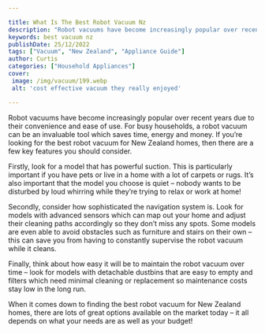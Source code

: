 ```yaml
---

title: What Is The Best Robot Vacuum Nz
description: "Robot vacuums have become increasingly popular over recent years due to their convenience and ease of use. For busy households, a ...get more detail"
keywords: best vacuum nz
publishDate: 25/12/2022
tags: ["Vacuum", "New Zealand", "Appliance Guide"]
author: Curtis
categories: ["Household Appliances"]
cover: 
 image: /img/vacuum/199.webp
 alt: 'cost effective vacuum they really enjoyed'

---
```


Robot vacuums have become increasingly popular over recent years due to their convenience and ease of use. For busy households, a robot vacuum can be an invaluable tool which saves time, energy and money. If you’re looking for the best robot vacuum for New Zealand homes, then there are a few key features you should consider. 

Firstly, look for a model that has powerful suction. This is particularly important if you have pets or live in a home with a lot of carpets or rugs. It’s also important that the model you choose is quiet – nobody wants to be disturbed by loud whirring while they’re trying to relax or work at home! 

Secondly, consider how sophisticated the navigation system is. Look for models with advanced sensors which can map out your home and adjust their cleaning paths accordingly so they don’t miss any spots. Some models are even able to avoid obstacles such as furniture and stairs on their own – this can save you from having to constantly supervise the robot vacuum while it cleans. 

Finally, think about how easy it will be to maintain the robot vacuum over time – look for models with detachable dustbins that are easy to empty and filters which need minimal cleaning or replacement so maintenance costs stay low in the long run. 

When it comes down to finding the best robot vacuum for New Zealand homes, there are lots of great options available on the market today – it all depends on what your needs are as well as your budget!
